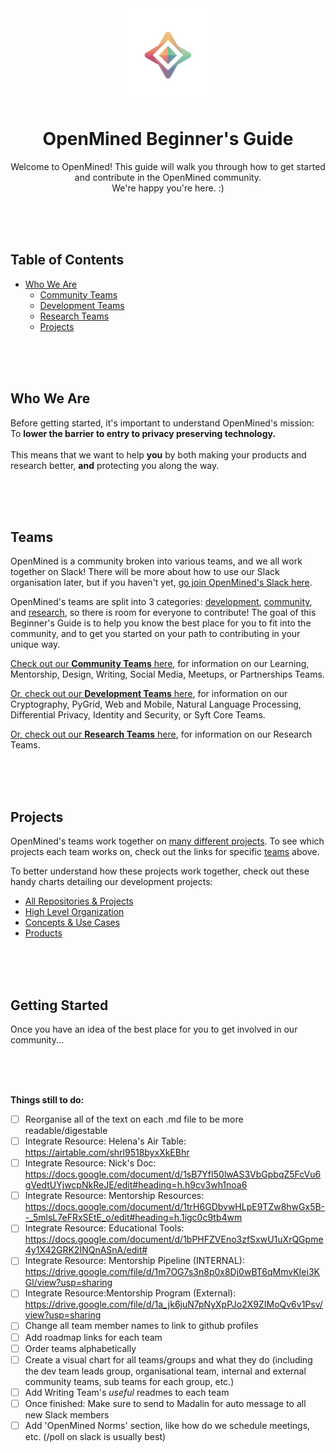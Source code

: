 
<div align="center">
  <img alt="OpenMined Logo" src="/images/logo.png">
  <h1><strong>OpenMined Beginner's Guide</strong></h1>
  <p>Welcome to OpenMined! This guide will walk you through how to get started and contribute in the OpenMined community.<br>We're happy you're here. :)</p>
</div>

<br><br><br>

## Table of Contents
- [Who We Are](#who-we-are)
  - [Community Teams](Community-Teams.md)
  - [Development Teams](Development-Teams.md)
  - [Research Teams](Research-Teams.md)
  - [Projects](#projects)

<br><br><br>

## Who We Are

Before getting started, it's important to understand OpenMined's mission:<br>
To **lower the barrier to entry to privacy preserving technology.**
<br><br>
This means that we want to help **you** by both making your products and research better, **and** protecting you along the way.

<br><br><br>

## Teams
OpenMined is a community broken into various teams, and we all work together on Slack! There will be more about how to use our Slack organisation later, but if you haven't yet, [go join OpenMined's Slack here](https://slack.openmined.org). 

OpenMined's teams are split into 3 categories: [development](Development-Teams.md), [community](Community-Teams.md), and [research](Research-Teams.md), so there is room for everyone to contribute! The goal of this Beginner's Guide is to help you know the best place for you to fit into the community, and to get you started on your path to contributing in your unique way.

[Check out our **Community Teams** here](Community-Teams.md), for information on our Learning, Mentorship, Design, Writing, Social Media, Meetups, or Partnerships Teams.

[Or, check out our **Development Teams** here](Development-Teams.md), for information on our Cryptography, PyGrid, Web and Mobile, Natural Language Processing, Differential Privacy, Identity and Security, or Syft Core Teams.

[Or, check out our **Research Teams** here](Research-Teams.md), for information on our Research Teams.

<br><br><br>

## Projects
OpenMined's teams work together on [many different projects](https://github.com/OpenMined). To see which projects each team works on, check out the links for specific [teams](#teams) above.

To better understand how these projects work together, check out these handy charts detailing our development projects:
- [All Repositories & Projects](https://app.lucidchart.com/documents/edit/4171bac3-56e3-490a-85cd-cc7c120151c9/tl7WrRrBFe~J?shared=true)
- [High Level Organization](https://app.lucidchart.com/documents/edit/4171bac3-56e3-490a-85cd-cc7c120151c9/0_0?shared=true)
- [Concepts & Use Cases](https://app.lucidchart.com/documents/edit/4171bac3-56e3-490a-85cd-cc7c120151c9/uZIWEWUiN~Db?shared=true)
- [Products](https://app.lucidchart.com/documents/edit/4171bac3-56e3-490a-85cd-cc7c120151c9/.dNWx-JB4p7r?shared=true)

<br><br><br>

## Getting Started
Once you have an idea of the best place for you to get involved in our community...

<br><br><br>

**Things still to do:**
- [ ] Reorganise all of the text on each .md file to be more readable/digestable
- [ ] Integrate Resource:  Helena's Air Table:  https://airtable.com/shrl9518byxXkEBhr
- [ ] Integrate Resource:  Nick's Doc:  https://docs.google.com/document/d/1sB7YfI50lwAS3VbGpbqZ5FcVu6gVedtUYjwcpNkReJE/edit#heading=h.h9cv3wh1noa6 
- [ ] Integrate Resource:  Mentorship Resources:  https://docs.google.com/document/d/1trH6GDbvwHLpE9TZw8hwGx5B--_5mlsL7eFRxSEtE_o/edit#heading=h.1igc0c9tb4wm 
- [ ] Integrate Resource:  Educational Tools:  https://docs.google.com/document/d/1bPHFZVEno3zfSxwU1uXrQGpme4y1X42GRK2INQnASnA/edit# 
- [ ] Integrate Resource:  Mentorship Pipeline (INTERNAL):  https://drive.google.com/file/d/1m7OG7s3n8p0x8Dj0wBT6qMmvKIei3KGl/view?usp=sharing 
- [ ] Integrate Resource:Mentorship Program (External):  https://drive.google.com/file/d/1a_jk6juN7pNyXpPJo2X9ZIMoQv6v1Psv/view?usp=sharing
- [ ] Change all team member names to link to github profiles
- [ ] Add roadmap links for each team
- [ ] Order teams alphabetically
- [ ] Create a visual chart for all teams/groups and what they do (including the dev team leads group, organisational team, internal and external community teams, sub teams for each group, etc.)
- [ ] Add Writing Team's *useful* readmes to each team
- [ ] Once finished: Make sure to send to Madalin for auto message to all new Slack members
- [ ] Add 'OpenMined Norms' section, like how do we schedule meetings, etc. (/poll on slack is usually best)
